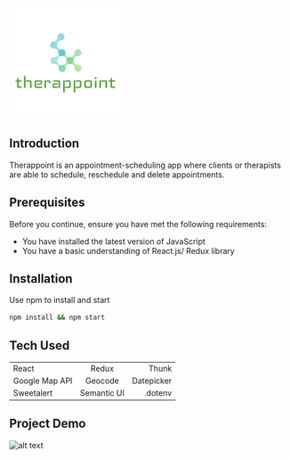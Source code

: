 
![alt text](https://github.com/GAierken/Therappoint_frontend/raw/master/therappoint_frontend/public/logo.ico "Therappoint")

## Introduction
Therappoint is an appointment-scheduling app where clients or therapists are able to schedule, reschedule and delete appointments. 

## Prerequisites
Before you continue, ensure you have met the following requirements:
* You have installed the latest version of JavaScript
* You have a basic understanding of React.js/ Redux library

## Installation 
Use npm to install and start

```bash
npm install && npm start
```

## Tech Used
|               |            |           |
| ------------- |:----------:| ---------:|
| React         | Redux      | Thunk     |
| Google Map API| Geocode    | Datepicker|
| Sweetalert    | Semantic UI| .dotenv   |

## Project Demo
![alt text](https://github.com/GAierken/Therappoint_frontend/raw/master/therappoint_frontend/Therappoint.gif "Therappoint")